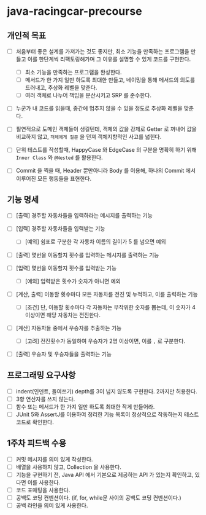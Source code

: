 # java-racingcar-precourse

## 개인적 목표

- [ ] 처음부터 좋은 설계를 가져가는 것도 좋지만, 최소 기능을 만족하는 프로그램을 만들고 이를 한단계씩 리팩토링해가며 그 이유를 설명할 수 있게 코드를 구현한다.

    - [ ] 최소 기능을 만족하는 프로그램을 완성한다.
    - [ ] 메서드가 한 가지 일만 하도록 최대한 만들고, 네이밍을 통해 메서드의 의도를 드러내고, 추상화 레벨을 맞춘다.
    - [ ] 여러 객체로 나누어 책임을 분산시키고 SRP 를 준수한다.

- [ ] 누군가 내 코드를 읽을때, 중간에 멈추지 않을 수 있을 정도로 추상화 레벨을 맞춘다.
- [ ] 필연적으로 도메인 객체들이 생길텐데, 객체의 값을 강제로 Getter 로 꺼내어 값을 비교하지 않고, `객체에게 질문` 을 던져 객체지향적인 사고를 넓힌다.
- [ ] 단위 테스트를 작성할때, HappyCase 와 EdgeCase 의 구분을 명확히 하기 위해 `Inner Class` 와 `@Nested` 를 활용한다.
- [ ] Commit 을 찍을 때, Header 뿐만아니라 Body 를 이용해, 하나의 Commit 에서 이루어진 모든 행동들을 표현한다.

## 기능 명세

- [ ] [출력] 경주할 자동차들을 입력하라는 메시지를 출력하는 기능

- [ ] [입력] 경주할 자동차들을 입력받는 기능

    - [ ] [예외] 쉼표로 구분한 각 자동차 이름의 길이가 5 를 넘으면 예외

- [ ] [출력] 몇번을 이동할지 횟수를 입력하는 메시지를 출력하는 기능

- [ ] [입력] 몇번을 이동할지 횟수를 입력받는 기능

    - [ ] [예외] 입력받은 횟수가 숫자가 아니면 예외

- [ ] [계산, 출력] 이동할 횟수마다 모든 자동차를 전진 및 누적하고, 이를 출력하는 기능

    - [ ] [조건] 단, 이동할 횟수마다 각 자동차는 무작위한 숫자를 뽑는데, 이 숫자가 4 이상이면 해당 자동차는 전진한다.

- [ ] [계산] 자동차들 중에서 우승자를 추출하는 기능

    - [ ] [고려] 전진횟수가 동일하여 우승자가 2명 이상이면, 이를 `,` 로 구분한다.

- [ ] [출력] 우승자 및 우승자들을 출력하는 기능

## 프로그래밍 요구사항

- [ ] indent(인덴트, 들여쓰기) depth를 3이 넘지 않도록 구현한다. 2까지만 허용한다.
- [ ] 3항 연산자를 쓰지 않는다.
- [ ] 함수 또는 메서드가 한 가지 일만 하도록 최대한 작게 만들어라.
- [ ] JUnit 5와 AssertJ를 이용하여 정리한 기능 목록이 정상적으로 작동하는지 테스트 코드로 확인한다.

## 1주차 피드백 수용

- [ ] 커밋 메시지를 의미 있게 작성한다.
- [ ] 배열을 사용하지 않고, Collection 을 사용한다.
- [ ] 기능을 구현하기 전, Java API 에서 기본으로 제공하는 API 가 있는지 확인하고, 있다면 이를 사용한다.
- [ ] 코드 포매팅을 사용한다.
- [ ] 공백도 코딩 컨벤션이다. (if, for, while문 사이의 공백도 코딩 컨벤션이다.)
- [ ] 공백 라인을 의미 있게 사용한다.
